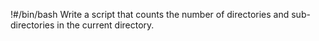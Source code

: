 !#/bin/bash
Write a script that counts the number of directories and sub-directories in the current directory.